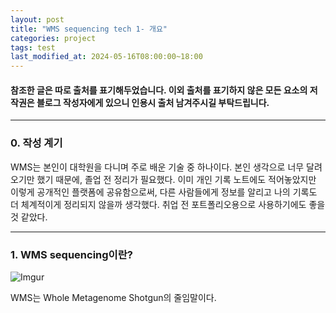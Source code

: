 ```yaml
---
layout: post
title: "WMS sequencing tech 1- 개요"
categories: project
tags: test
last_modified_at: 2024-05-16T08:00:00~18:00
---
```



#### 참조한 글은 따로 출처를 표기해두었습니다. 이외 출처를 표기하지 않은 모든 요소의 저작권은 블로그 작성자에게 있으니 인용시 출처 남겨주시길 부탁드립니다.  

---

### 0. 작성 계기    
WMS는 본인이 대학원을 다니며 주로 배운 기술 중 하나이다. 본인 생각으로 너무 달려오기만 했기 때문에, 졸업 전 정리가 필요했다. 이미 개인 기록 노트에도 적어놓았지만 이렇게 공개적인 플랫폼에 공유함으로써, 다른 사람들에게 정보를 알리고 나의 기록도 더 체계적이게 정리되지 않을까 생각했다. 취업 전 포트폴리오용으로 사용하기에도 좋을 것 같았다.  

---  

### 1. WMS sequencing이란?    

![Imgur](https://imgur.com/8pkEAZo.jpg)

WMS는 Whole Metagenome Shotgun의 줄임말이다. 